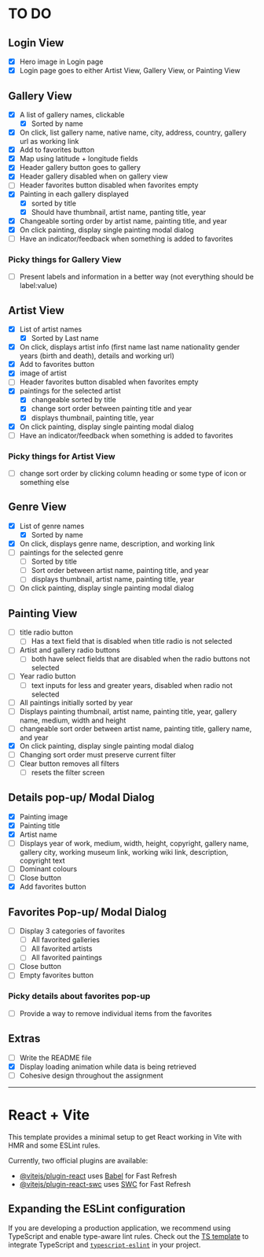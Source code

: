 # TO DO

## Login View

- [x] Hero image in Login page
- [x] Login page goes to either Artist View, Gallery View, or Painting View

## Gallery View

- [x] A list of gallery names, clickable
  - [x] Sorted by name
- [x] On click, list gallery name, native name, city, address, country, gallery url as working link
- [x] Add to favorites button
- [x] Map using latitude + longitude fields
- [x] Header gallery button goes to gallery
- [x] Header gallery disabled when on gallery view
- [ ] Header favorites button disabled when favorites empty
- [x] Painting in each gallery displayed
  - [x] sorted by title
  - [x] Should have thumbnail, artist name, panting title, year
- [x] Changeable sorting order by artist name, painting title, and year
- [x] On click painting, display single painting modal dialog
- [ ] Have an indicator/feedback when something is added to favorites

### Picky things for Gallery View

- [ ] Present labels and information in a better way (not everything should be label:value)

## Artist View

- [x] List of artist names
  - [x] Sorted by Last name
- [x] On click, displays artist info (first name last name nationality gender years (birth and death), details and working url)
- [x] Add to favorites button
- [x] image of artist
- [ ] Header favorites button disabled when favorites empty
- [x] paintings for the selected artist
  - [x] changeable sorted by title
  - [x] change sort order between painting title and year
  - [x] displays thumbnail, painting title, year
- [x] On click painting, display single painting modal dialog
- [ ] Have an indicator/feedback when something is added to favorites

### Picky things for Artist View

- [ ] change sort order by clicking column heading or some type of icon or something else

## Genre View

- [x] List of genre names
  - [x] Sorted by name
- [x] On click, displays genre name, description, and working link
- [ ] paintings for the selected genre
  - [ ] Sorted by title
  - [ ] Sort order between artist name, painting title, and year
  - [ ] displays thumbnail, artist name, painting title, year
- [ ] On click painting, display single painting modal dialog

## Painting View

- [ ] title radio button
  - [ ] Has a text field that is disabled when title radio is not selected
- [ ] Artist and gallery radio buttons
  - [ ] both have select fields that are disabled when the radio buttons not selected
- [ ] Year radio button
  - [ ] text inputs for less and greater years, disabled when radio not selected
- [ ] All paintings initially sorted by year
- [ ] Displays painting thumbnail, artist name, painting title, year, gallery name, medium, width and height
- [ ] changeable sort order between artist name, painting title, gallery name, and year
- [x] On click painting, display single painting modal dialog
- [ ] Changing sort order must preserve current filter
- [ ] Clear button removes all filters
  - [ ] resets the filter screen

## Details pop-up/ Modal Dialog

- [x] Painting image
- [x] Painting title
- [x] Artist name
- [ ] Displays year of work, medium, width, height, copyright, gallery name, gallery city, working museum link, working wiki link, description, copyright text
- [ ] Dominant colours
- [ ] Close button
- [x] Add favorites button

## Favorites Pop-up/ Modal Dialog

- [ ] Display 3 categories of favorites
  - [ ] All favorited galleries
  - [ ] All favorited artists
  - [ ] All favorited paintings
- [ ] Close button
- [ ] Empty favorites button

### Picky details about favorites pop-up

- [ ] Provide a way to remove individual items from the favorites

## Extras

- [ ] Write the README file
- [x] Display loading animation while data is being retrieved
- [ ] Cohesive design throughout the assignment

---

# React + Vite

This template provides a minimal setup to get React working in Vite with HMR and some ESLint rules.

Currently, two official plugins are available:

- [@vitejs/plugin-react](https://github.com/vitejs/vite-plugin-react/blob/main/packages/plugin-react/README.md) uses [Babel](https://babeljs.io/) for Fast Refresh
- [@vitejs/plugin-react-swc](https://github.com/vitejs/vite-plugin-react-swc) uses [SWC](https://swc.rs/) for Fast Refresh

## Expanding the ESLint configuration

If you are developing a production application, we recommend using TypeScript and enable type-aware lint rules. Check out the [TS template](https://github.com/vitejs/vite/tree/main/packages/create-vite/template-react-ts) to integrate TypeScript and [`typescript-eslint`](https://typescript-eslint.io) in your project.
